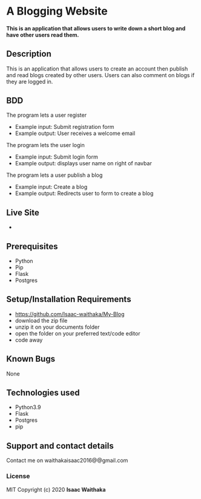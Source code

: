 # A Blogging Website


#### This is an application that allows users to write down a short blog and have other users read them.


## Description
This is an application that allows users to create an account then publish and read blogs created by other users. Users can also comment on blogs if they are logged in.
## BDD
The program lets a user register
* Example input: Submit registration form
* Example output: User receives a welcome email

The program lets the user login
* Example input: Submit login form
* Example output: displays user name on right of navbar

The program lets a user publish a blog
* Example input: Create a blog
* Example output: Redirects user to form to create a blog

## Live Site

* 

## Prerequisites
* Python
* Pip
* Flask
* Postgres

## Setup/Installation Requirements
* https://github.com/Isaac-waithaka/My-Blog
* download the zip file
* unzip it on your documents folder
* open the folder on your preferred text/code editor
* code away
## Known Bugs
None
## Technologies used
* Python3.9
* Flask
* Postgres
* pip
## Support and contact details
Contact me on waithakaisaac2016@@gmail.com
### License
MIT
Copyright (c) 2020 **Isaac Waithaka**
